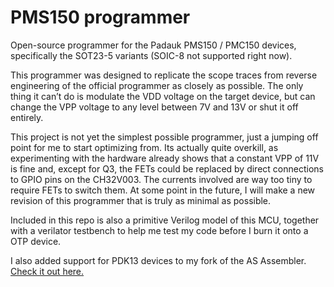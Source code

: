 # PMS150 programmer

Open-source programmer for the Padauk PMS150 / PMC150 devices, specifically the SOT23-5 variants (SOIC-8 not supported right now).

This programmer was designed to replicate the scope traces from reverse engineering of the official programmer as closely as possible. The only thing it can’t do is modulate the VDD voltage on the target device, but can change the VPP voltage to any level between 7V and 13V or shut it off entirely.

This project is not yet the simplest possible programmer, just a jumping off point for me to start optimizing from. Its actually quite overkill, as experimenting with the hardware already shows that a constant VPP of 11V is fine and, except for Q3, the FETs could be replaced by direct connections to GPIO pins on the CH32V003. The currents involved are way too tiny to require FETs to switch them. At some point in the future, I will make a new revision of this programmer that is truly as minimal as possible.

Included in this repo is also a primitive Verilog model of this MCU, together with a verilator testbench to help me test my code before I burn it onto a OTP device.

I also added support for PDK13 devices to my fork of the AS Assembler. [Check it out here.](https://github.com/AvalonSemiconductors/asl-avalonsemi/tree/avalonsemi)
